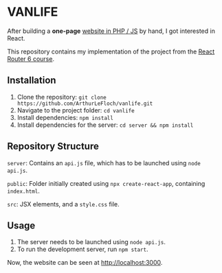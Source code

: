 # VANLIFE

After building a **one-page** [website in PHP / JS](https://github.com/ArthurLeFloch/Garage) by hand, I got interested in React.

This repository contains my implementation of the project from the [React Router 6 course](https://youtu.be/nDGA3km5He4).

## Installation
1. Clone the repository: `git clone https://github.com/ArthurLeFloch/vanlife.git`
2. Navigate to the project folder: `cd vanlife`
3. Install dependencies: `npm install`
4. Install dependencies for the server: `cd server && npm install`

## Repository Structure
`server`:
Contains an `api.js` file, which has to be launched using `node api.js`.
  
`public`:
Folder initially created using `npx create-react-app`, containing `index.html`.

`src`:
JSX elements, and a `style.css` file.

## Usage
1. The server needs to be launched using `node api.js`.
2. To run the development server, run `npm start`.

Now, the website can be seen at [http://localhost:3000](http://localhost:3000).
